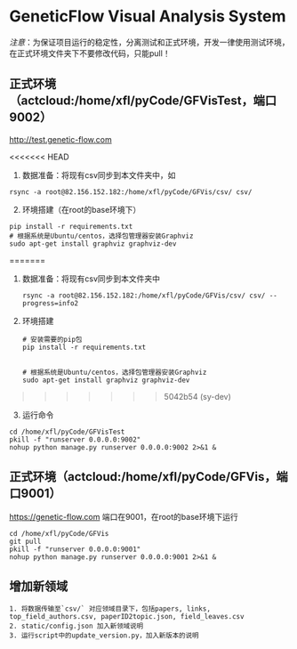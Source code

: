 # GeneticFlow Visual Analysis System

*注意*：为保证项目运行的稳定性，分离测试和正式环境，开发一律使用测试环境，在正式环境文件夹下不要修改代码，只能pull！

## 正式环境（actcloud:/home/xfl/pyCode/GFVisTest，端口9002）
http://test.genetic-flow.com

<<<<<<< HEAD
1. 数据准备：将现有csv同步到本文件夹中，如
```
rsync -a root@82.156.152.182:/home/xfl/pyCode/GFVis/csv/ csv/
```
2. 环境搭建（在root的base环境下）
```
pip install -r requirements.txt
# 根据系统是Ubuntu/centos，选择包管理器安装Graphviz
sudo apt-get install graphviz graphviz-dev
```
=======
1. 数据准备：将现有csv同步到本文件夹中
   ```
   rsync -a root@82.156.152.182:/home/xfl/pyCode/GFVis/csv/ csv/ --progress=info2
   ```
2. 环境搭建
   ```
   # 安装需要的pip包
   pip install -r requirements.txt


   # 根据系统是Ubuntu/centos，选择包管理器安装Graphviz
   sudo apt-get install graphviz graphviz-dev
   ```
>>>>>>> 5042b54 (sy-dev)
3. 运行命令
```
cd /home/xfl/pyCode/GFVisTest
pkill -f "runserver 0.0.0.0:9002"
nohup python manage.py runserver 0.0.0.0:9002 2>&1 &
```

## 正式环境（actcloud:/home/xfl/pyCode/GFVis，端口9001）

https://genetic-flow.com 端口在9001，在root的base环境下运行
```
cd /home/xfl/pyCode/GFVis
git pull
pkill -f "runserver 0.0.0.0:9001"
nohup python manage.py runserver 0.0.0.0:9001 2>&1 &
```

## 增加新领域

```
1. 将数据传输至`csv/` 对应领域目录下，包括papers, links, top_field_authors.csv, paperID2topic.json, field_leaves.csv
2. static/config.json 加入新领域说明
3. 运行script中的update_version.py，加入新版本的说明
```
